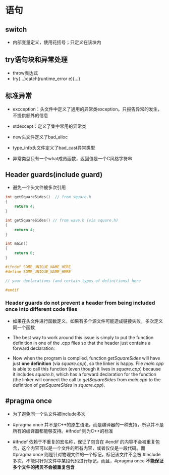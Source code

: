 <!--
 * @Descripttion: 
 * @version: 
 * @Author: LiuZhiYi
 * @Date: 2023-08-09 20:30:14
 * @LastEditTime: 2023-08-10 11:22:52
-->

# 语句

## switch

- 内部变量定义，使用花括号；只定义在该块内

## try语句块和异常处理

- throw表达式
- try{...}catch(runtime_error e){...}

## 标准异常

- excception：头文件中定义了通用的异常类exception。只报告异常的发生，不提供额外的信息
- stdexcept：定义了集中常用的异常类
- new头文件定义了bad_alloc
- type_info头文件定义了bad_cast异常类型

- 异常类型只有一个what成员函数，返回值是一个C风格字符串

## Header guards(include guard)

- 避免一个头文件被多次引用

~~~c++
int getSquareSides()  // from square.h
{
    return 4;
}

int getSquareSides() // from wave.h (via square.h)
{
    return 4;
}

int main()
{
    return 0;
}
~~~

~~~c++
#ifndef SOME_UNIQUE_NAME_HERE
#define SOME_UNIQUE_NAME_HERE

// your declarations (and certain types of definitions) here

#endif
~~~

### **Header guards do not prevent a header from being included once into different code files**

- 如果在头文件进行函数定义，如果有多个源文件可能造成链接失败，多次定义同一个函数
- The best way to work around this issue is simply to put the function definition in one of the .cpp files so that the header just contains a forward declaration:

- Now when the program is compiled, function *getSquareSides* will have just **one definition** (via *square.cpp*), so the linker is happy. File *main.cpp* is able to call this function (even though it lives in *square.cpp*) because it includes *square.h*, which has a forward declaration for the function (the linker will connect the call to *getSquareSides* from *main.cpp* to the definition of *getSquareSides* in *square.cpp*).

## **#pragma once**

- 为了避免同一个头文件被Include多次

- #pragma once 并不是C++的原生语法，而是编译器的一种支持，所以并不是所有的编译器都能够支持。#ifndef 则为C++的标准

- #ifndef 依赖于不重复的宏名称，保证了包含在 #endif 的内容不会被重复包含，这个内容可以是一个文件的所有内容，或者仅仅是一段代码。而 #pragma once 则是针对物理文件的一个标记，标记该文件不会被 #include 多次，不能只针对文件中某段代码进行标记。而且，#pragma once **不能保证多个文件的拷贝不会被重复包含**